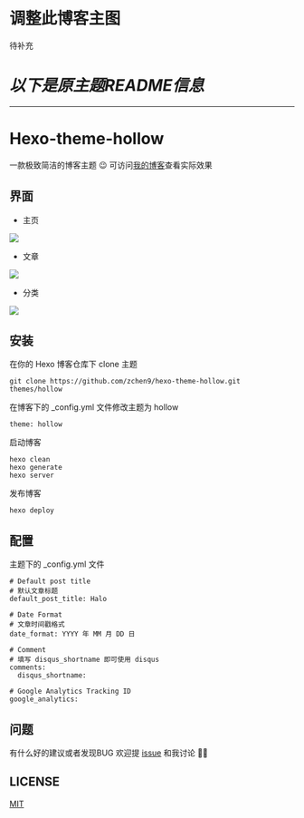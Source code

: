 # 调整此博客主图

待补充


# *以下是原主题README信息*
----
# Hexo-theme-hollow

一款极致简洁的博客主题 😉 可访问[我的博客](http://www.chen9.info/fragment/)查看实际效果


## 界面

- 主页

![](http://7xic0o.com1.z0.glb.clouddn.com/hexo-theme-hollow-01.png)

- 文章

![](http://7xic0o.com1.z0.glb.clouddn.com/hexo-theme-hollow-02.png)

- 分类

![](http://7xic0o.com1.z0.glb.clouddn.com/hexo-theme-hollow-03.png)



## 安装

在你的 Hexo 博客仓库下 clone 主题

	git clone https://github.com/zchen9/hexo-theme-hollow.git themes/hollow
	
在博客下的 _config.yml 文件修改主题为 hollow
	
	theme: hollow

启动博客

	hexo clean
	hexo generate
	hexo server
	
发布博客

	hexo deploy
	
	
## 配置

主题下的 _config.yml 文件

	# Default post title
	# 默认文章标题
	default_post_title: Halo
	
	# Date Format
	# 文章时间戳格式
	date_format: YYYY 年 MM 月 DD 日
	
	# Comment 
	# 填写 disqus_shortname 即可使用 disqus
	comments:
	  disqus_shortname: 
	
	# Google Analytics Tracking ID
	google_analytics: 
	 
	
## 问题

有什么好的建议或者发现BUG 欢迎提 [issue](https://github.com/zchen9/hexo-theme-hollow/issues) 和我讨论 🙋🏻


## LICENSE

[MIT](https://github.com/zchen9/hexo-theme-hollow/blob/master/LICENSE)
